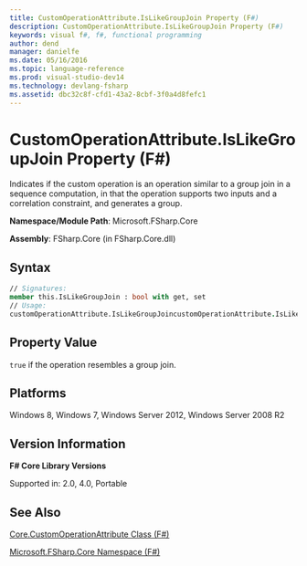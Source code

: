 ```yaml
---
title: CustomOperationAttribute.IsLikeGroupJoin Property (F#)
description: CustomOperationAttribute.IsLikeGroupJoin Property (F#)
keywords: visual f#, f#, functional programming
author: dend
manager: danielfe
ms.date: 05/16/2016
ms.topic: language-reference
ms.prod: visual-studio-dev14
ms.technology: devlang-fsharp
ms.assetid: dbc32c8f-cfd1-43a2-8cbf-3f0a4d8fefc1 
---
```


# CustomOperationAttribute.IsLikeGroupJoin Property (F#)

Indicates if the custom operation is an operation similar to a group join in a sequence computation, in that the operation supports two inputs and a correlation constraint, and generates a group.

**Namespace/Module Path**: Microsoft.FSharp.Core

**Assembly**: FSharp.Core (in FSharp.Core.dll)


## Syntax

```fsharp
// Signatures:
member this.IsLikeGroupJoin : bool with get, set
// Usage:
customOperationAttribute.IsLikeGroupJoincustomOperationAttribute.IsLikeGroupJoin <- isLikeGroupJoin
```

## Property Value
`true` if the operation resembles a group join.

## Platforms
Windows 8, Windows 7, Windows Server 2012, Windows Server 2008 R2

## Version Information
**F# Core Library Versions**

Supported in: 2.0, 4.0, Portable

## See Also
[Core.CustomOperationAttribute Class &#40;F&#35;&#41;](Core.CustomOperationAttribute-Class-%5BFSharp%5D.md)

[Microsoft.FSharp.Core Namespace &#40;F&#35;&#41;](Microsoft.FSharp.Core-Namespace-%5BFSharp%5D.md)